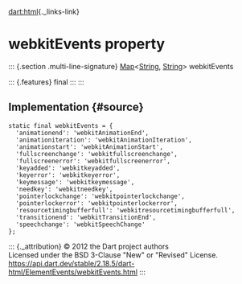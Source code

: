 [dart:html](../../dart-html/dart-html-library){._links-link}

webkitEvents property
=====================

::: {.section .multi-line-signature}
[Map](../../dart-core/map-class)\<[String](../../dart-core/string-class),
[String](../../dart-core/string-class)\> webkitEvents

::: {.features}
final
:::
:::

Implementation {#source}
--------------

``` {.language-dart data-language="dart"}
static final webkitEvents = {
  'animationend': 'webkitAnimationEnd',
  'animationiteration': 'webkitAnimationIteration',
  'animationstart': 'webkitAnimationStart',
  'fullscreenchange': 'webkitfullscreenchange',
  'fullscreenerror': 'webkitfullscreenerror',
  'keyadded': 'webkitkeyadded',
  'keyerror': 'webkitkeyerror',
  'keymessage': 'webkitkeymessage',
  'needkey': 'webkitneedkey',
  'pointerlockchange': 'webkitpointerlockchange',
  'pointerlockerror': 'webkitpointerlockerror',
  'resourcetimingbufferfull': 'webkitresourcetimingbufferfull',
  'transitionend': 'webkitTransitionEnd',
  'speechchange': 'webkitSpeechChange'
};
```

::: {._attribution}
© 2012 the Dart project authors\
Licensed under the BSD 3-Clause \"New\" or \"Revised\" License.\
<https://api.dart.dev/stable/2.18.5/dart-html/ElementEvents/webkitEvents.html>
:::
